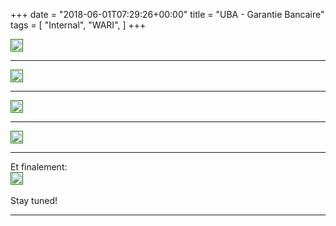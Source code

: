 +++
date = "2018-06-01T07:29:26+00:00"
title = "UBA - Garantie Bancaire"
tags = [
    "Internal",
    "WARI",
]
+++


<p></p>
<div class="container" style="width:auto">
  <a target="blank" href="https://image.ibb.co/fRcViy/m290_1.jpg">
    <img src="https://image.ibb.co/fRcViy/m290_1.jpg"  style="padding:1px;border:thin solid green;max-width:100%">
  </a>
</div>

<!--more-->

<hr>
<div class="container" style="width:auto">
  <a target="blank" href="https://image.ibb.co/eujbOy/m290_2.jpg">
    <img src="https://image.ibb.co/eujbOy/m290_2.jpg"  style="padding:1px;border:thin solid green;max-width:100%">
  </a>
</div>
<hr>
<div class="container" style="width:auto">
  <a target="blank" href="https://image.ibb.co/cRvY3y/m290_3.jpg">
    <img src="https://image.ibb.co/cRvY3y/m290_3.jpg"  style="padding:1px;border:thin solid green;max-width:100%">
  </a>
</div>
<hr>
<div class="container" style="width:auto">
  <a target="blank" href="https://image.ibb.co/fwOLiy/m290_4.jpg">
    <img src="https://image.ibb.co/fwOLiy/m290_4.jpg"  style="padding:1px;border:thin solid green;max-width:100%">
  </a>
</div>
<hr>
Et finalement:
<div class="container" style="width:auto">
  <a target="blank" href="https://image.ibb.co/jS55Yy/m290_5.jpg">
    <img src="https://image.ibb.co/jS55Yy/m290_5.jpg"  style="padding:1px;border:thin solid green;max-width:100%">
  </a>
</div>
<br>
Stay tuned!




<hr>
